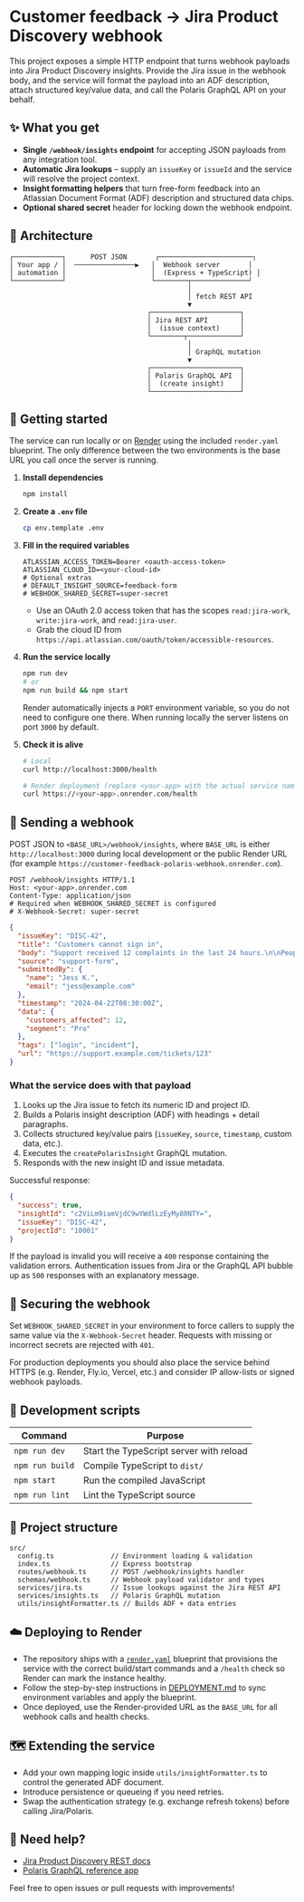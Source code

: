 # Customer feedback → Jira Product Discovery webhook

This project exposes a simple HTTP endpoint that turns webhook payloads into Jira Product Discovery insights. Provide the Jira issue in the webhook body, and the service will format the payload into an ADF description, attach structured key/value data, and call the Polaris GraphQL API on your behalf.

## ✨ What you get

- **Single `/webhook/insights` endpoint** for accepting JSON payloads from any integration tool.
- **Automatic Jira lookups** – supply an `issueKey` or `issueId` and the service will resolve the project context.
- **Insight formatting helpers** that turn free-form feedback into an Atlassian Document Format (ADF) description and structured data chips.
- **Optional shared secret** header for locking down the webhook endpoint.

## 🧱 Architecture

```
┌────────────┐      POST JSON       ┌───────────────────────┐
│ Your app / │  ───────────────▶   │  Webhook server       │
│ automation │                     │  (Express + TypeScript) │
└────────────┘                     └────────┬──────────────┘
                                            │
                                            │ fetch REST API
                                            ▼
                                  ┌──────────────────────┐
                                  │ Jira REST API        │
                                  │  (issue context)     │
                                  └────────┬─────────────┘
                                            │
                                            │ GraphQL mutation
                                            ▼
                                  ┌──────────────────────┐
                                  │ Polaris GraphQL API  │
                                  │  (create insight)    │
                                  └──────────────────────┘
```

## 🚀 Getting started

The service can run locally or on [Render](https://render.com/) using the included `render.yaml` blueprint. The only difference
between the two environments is the base URL you call once the server is running.

1. **Install dependencies**
   ```bash
   npm install
   ```

2. **Create a `.env` file**
   ```bash
   cp env.template .env
   ```

3. **Fill in the required variables**
   ```dotenv
   ATLASSIAN_ACCESS_TOKEN=Bearer <oauth-access-token>
   ATLASSIAN_CLOUD_ID=<your-cloud-id>
   # Optional extras
   # DEFAULT_INSIGHT_SOURCE=feedback-form
   # WEBHOOK_SHARED_SECRET=super-secret
   ```

   - Use an OAuth 2.0 access token that has the scopes `read:jira-work`, `write:jira-work`, and `read:jira-user`.
   - Grab the cloud ID from `https://api.atlassian.com/oauth/token/accessible-resources`.

4. **Run the service locally**
   ```bash
   npm run dev
   # or
   npm run build && npm start
   ```

   Render automatically injects a `PORT` environment variable, so you do not need to configure one there. When running locally the
   server listens on port `3000` by default.

5. **Check it is alive**
   ```bash
   # Local
   curl http://localhost:3000/health

   # Render deployment (replace <your-app> with the actual service name)
   curl https://<your-app>.onrender.com/health
   ```

## 📮 Sending a webhook

POST JSON to `<BASE_URL>/webhook/insights`, where `BASE_URL` is either `http://localhost:3000` during local development or the
public Render URL (for example `https://customer-feedback-polaris-webhook.onrender.com`).

```http
POST /webhook/insights HTTP/1.1
Host: <your-app>.onrender.com
Content-Type: application/json
# Required when WEBHOOK_SHARED_SECRET is configured
# X-Webhook-Secret: super-secret
```

```json
{
  "issueKey": "DISC-42",
  "title": "Customers cannot sign in",
  "body": "Support received 12 complaints in the last 24 hours.\n\nPeople report a blank screen after submitting the form.",
  "source": "support-form",
  "submittedBy": {
    "name": "Jess K.",
    "email": "jess@example.com"
  },
  "timestamp": "2024-04-22T08:30:00Z",
  "data": {
    "customers_affected": 12,
    "segment": "Pro"
  },
  "tags": ["login", "incident"],
  "url": "https://support.example.com/tickets/123"
}
```

### What the service does with that payload

1. Looks up the Jira issue to fetch its numeric ID and project ID.
2. Builds a Polaris insight description (ADF) with headings + detail paragraphs.
3. Collects structured key/value pairs (`issueKey`, `source`, `timestamp`, custom data, etc.).
4. Executes the `createPolarisInsight` GraphQL mutation.
5. Responds with the new insight ID and issue metadata.

Successful response:

```json
{
  "success": true,
  "insightId": "c2ViLm9iamVjdC9wYWdlLzEyMy80NTY=",
  "issueKey": "DISC-42",
  "projectId": "10001"
}
```

If the payload is invalid you will receive a `400` response containing the validation errors. Authentication issues from Jira or the GraphQL API bubble up as `500` responses with an explanatory message.

## 🔐 Securing the webhook

Set `WEBHOOK_SHARED_SECRET` in your environment to force callers to supply the same value via the `X-Webhook-Secret` header. Requests with missing or incorrect secrets are rejected with `401`.

For production deployments you should also place the service behind HTTPS (e.g. Render, Fly.io, Vercel, etc.) and consider IP allow-lists or signed webhook payloads.

## 🧪 Development scripts

| Command         | Purpose                              |
| --------------- | ------------------------------------- |
| `npm run dev`   | Start the TypeScript server with reload |
| `npm run build` | Compile TypeScript to `dist/`          |
| `npm start`     | Run the compiled JavaScript            |
| `npm run lint`  | Lint the TypeScript source             |

## 🧰 Project structure

```
src/
  config.ts              // Environment loading & validation
  index.ts               // Express bootstrap
  routes/webhook.ts      // POST /webhook/insights handler
  schemas/webhook.ts     // Webhook payload validator and types
  services/jira.ts       // Issue lookups against the Jira REST API
  services/insights.ts   // Polaris GraphQL mutation
  utils/insightFormatter.ts // Builds ADF + data entries
```

## ☁️ Deploying to Render

- The repository ships with a [`render.yaml`](./render.yaml) blueprint that provisions the service with the correct build/start
  commands and a `/health` check so Render can mark the instance healthy.
- Follow the step-by-step instructions in [DEPLOYMENT.md](./DEPLOYMENT.md) to sync environment variables and apply the blueprint.
- Once deployed, use the Render-provided URL as the `BASE_URL` for all webhook calls and health checks.

## 🗺️ Extending the service

- Add your own mapping logic inside `utils/insightFormatter.ts` to control the generated ADF document.
- Introduce persistence or queueing if you need retries.
- Swap the authentication strategy (e.g. exchange refresh tokens) before calling Jira/Polaris.

## 🤝 Need help?

- [Jira Product Discovery REST docs](https://developer.atlassian.com/cloud/jira/product-discovery/)
- [Polaris GraphQL reference app](https://github.com/Jira-Product-Discovery-Integrations/polaris-forge-ref-app)

Feel free to open issues or pull requests with improvements!
